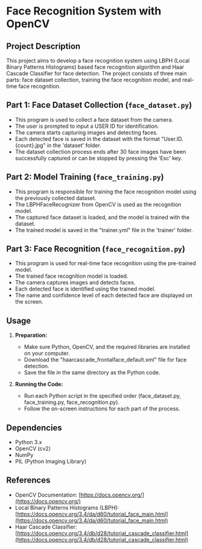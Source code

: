 # Face Recognition System with OpenCV

## Project Description
This project aims to develop a face recognition system using LBPH (Local Binary Patterns Histograms) based face recognition algorithm and Haar Cascade Classifier for face detection. The project consists of three main parts: face dataset collection, training the face recognition model, and real-time face recognition.

## Part 1: Face Dataset Collection (`face_dataset.py`)
- This program is used to collect a face dataset from the camera.
- The user is prompted to input a USER ID for identification.
- The camera starts capturing images and detecting faces.
- Each detected face is saved in the dataset with the format "User.ID.{count}.jpg" in the 'dataset' folder.
- The dataset collection process ends after 30 face images have been successfully captured or can be stopped by pressing the 'Esc' key.

## Part 2: Model Training (`face_training.py`)
- This program is responsible for training the face recognition model using the previously collected dataset.
- The LBPHFaceRecognizer from OpenCV is used as the recognition model.
- The captured face dataset is loaded, and the model is trained with the dataset.
- The trained model is saved in the "trainer.yml" file in the 'trainer' folder.

## Part 3: Face Recognition (`face_recognition.py`)
- This program is used for real-time face recognition using the pre-trained model.
- The trained face recognition model is loaded.
- The camera captures images and detects faces.
- Each detected face is identified using the trained model.
- The name and confidence level of each detected face are displayed on the screen.

## Usage
1. **Preparation:**
    - Make sure Python, OpenCV, and the required libraries are installed on your computer.
    - Download the "haarcascade_frontalface_default.xml" file for face detection.
    - Save the file in the same directory as the Python code.

2. **Running the Code:**
    - Run each Python script in the specified order (face_dataset.py, face_training.py, face_recognition.py).
    - Follow the on-screen instructions for each part of the process.

## Dependencies
- Python 3.x
- OpenCV (cv2)
- NumPy
- PIL (Python Imaging Library)

## References
- OpenCV Documentation: [https://docs.opencv.org/](https://docs.opencv.org/)
- Local Binary Patterns Histograms (LBPH): [https://docs.opencv.org/3.4/da/d60/tutorial_face_main.html](https://docs.opencv.org/3.4/da/d60/tutorial_face_main.html)
- Haar Cascade Classifier: [https://docs.opencv.org/3.4/db/d28/tutorial_cascade_classifier.html](https://docs.opencv.org/3.4/db/d28/tutorial_cascade_classifier.html)
